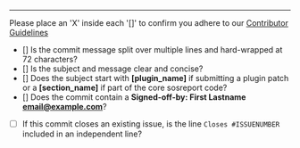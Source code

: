 ---
Please place an 'X' inside each '[]' to confirm you adhere to our [Contributor Guidelines](https://github.com/sosreport/sos/wiki/Contribution-Guidelines)

- [] Is the commit message split over multiple lines and hard-wrapped at 72 characters?
- [] Is the subject and message clear and concise?
- [] Does the subject start with **[plugin_name]** if submitting a plugin patch or a **[section_name]** if part of the core sosreport code?
- [] Does the commit contain a **Signed-off-by: First Lastname <email@example.com>**?
- [ ] If this commit closes an existing issue, is the line `Closes #ISSUENUMBER` included in an independent line?
